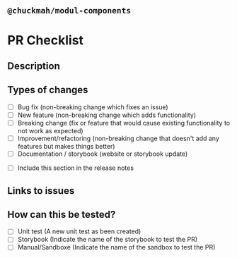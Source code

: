 ## `@chuckmah/modul-components`
# PR Checklist

<!--
Please review the contribution guidelines: https://github.com/ulaval/modul-components/blob/develop/.github/CONTRIBUTING.md.
-->

## Description
<!-- Provide a small description of the changes introduced by this PR -->

## Types of changes
<!--- What types of changes does your code introduce? Put an `x` in all the boxes that apply: -->
- [ ] Bug fix (non-breaking change which fixes an issue)
- [ ] New feature (non-breaking change which adds functionality)
- [ ] Breaking change (fix or feature that would cause existing functionality to not work as expected)
- [ ] Improvement/refactoring (non-breaking change that doesn't add any features but makes things better)
- [ ] Documentation / storybook (website or storybook update)

<!-- OPTIONAL, remove unused -->
- [ ] Include this section in the release notes
<!-- Release notes here... (in english) -->

## Links to issues
<!-- Links here...-->

## How can this be tested?
<!--- Please describe how you tested your changes. -->
- [ ] Unit test (A new unit test as been created)
- [ ] Storybook (Indicate the name of the storybook to test the PR)
- [ ] Manual/Sandboxe (Indicate the name of the sandbox to test the PR)

<!-- Thanks for contributing! -->
